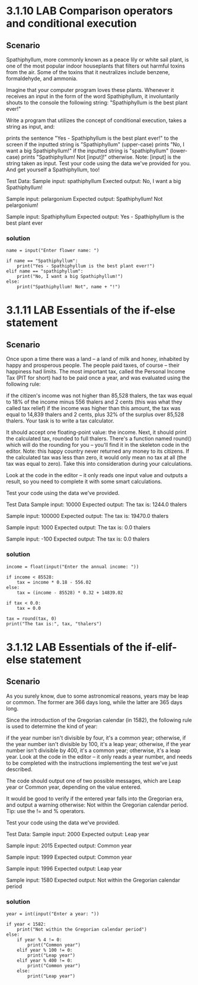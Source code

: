 # 3.1.10   LAB   Comparison operators and conditional execution
## Scenario
Spathiphyllum, more commonly known as a peace lily or white sail plant, is one of the most popular indoor houseplants that filters out harmful toxins from the air. Some of the toxins that it neutralizes include benzene, formaldehyde, and ammonia.

Imagine that your computer program loves these plants. Whenever it receives an input in the form of the word Spathiphyllum, it involuntarily shouts to the console the following string: "Spathiphyllum is the best plant ever!"

Write a program that utilizes the concept of conditional execution, takes a string as input, and:

prints the sentence "Yes - Spathiphyllum is the best 
plant ever!" to the screen if the inputted string is "Spathiphyllum" (upper-case)
prints "No, I want a big Spathiphyllum!" if the inputted string is "spathiphyllum" (lower-case)
prints "Spathiphyllum! Not [input]!" otherwise. Note: [input] is the string taken as input.
Test your code using the data we've provided for you. And get yourself a Spathiphyllum, too!


Test Data:
Sample input:
spathiphyllum
Exected output:
No, I want a big Spathiphyllum!

Sample input:
pelargonium
Expected output:
Spathiphyllum! Not pelargonium!

Sample input:
Spathiphyllum
Expected output:
Yes - Spathiphyllum is the best plant ever

### solution
```
name = input("Enter flower name: ")

if name == "Spathiphyllum":
    print("Yes - Spathiphyllum is the best plant ever!")
elif name == "spathiphyllum":
    print("No, I want a big Spathiphyllum!")
else:
    print("Spathiphyllum! Not", name + "!")
```
	
# 3.1.11   LAB   Essentials of the if-else statement
## Scenario
Once upon a time there was a land – a land of milk and honey, inhabited by happy and prosperous people. The people paid taxes, of course – their happiness had limits. The most important tax, called the Personal Income Tax (PIT for short) had to be paid once a year, and was evaluated using the following rule:

if the citizen's income was not higher than 85,528 thalers, the tax was equal to 18% of the income minus 556 thalers and 2 cents (this was what they called tax relief)
if the income was higher than this amount, the tax was equal to 14,839 thalers and 2 cents, plus 32% of the surplus over 85,528 thalers.
Your task is to write a tax calculator.

It should accept one floating-point value: the income.
Next, it should print the calculated tax, rounded to full thalers. There's a function named round() which will do the rounding for you – you'll find it in the skeleton code in the editor.
Note: this happy country never returned any money to its citizens. If the calculated tax was less than zero, it would only mean no tax at all (the tax was equal to zero). Take this into consideration during your calculations.

Look at the code in the editor – it only reads one input value and outputs a result, so you need to complete it with some smart calculations.

Test your code using the data we've provided.

Test Data
Sample input:
10000
Expected output:
The tax is: 1244.0 thalers

Sample input:
100000
Expected output:
The tax is: 19470.0 thalers

Sample input:
1000
Expected output:
The tax is: 0.0 thalers

Sample input:
-100
Expected output:
The tax is: 0.0 thalers

### solution
```
income = float(input("Enter the annual income: "))

if income < 85528:
	tax = income * 0.18 - 556.02
else:
	tax = (income - 85528) * 0.32 + 14839.02

if tax < 0.0:
	tax = 0.0

tax = round(tax, 0)
print("The tax is:", tax, "thalers")
 ```

# 3.1.12   LAB   Essentials of the if-elif-else statement
## Scenario
As you surely know, due to some astronomical reasons, years may be leap or common. The former are 366 days long, while the latter are 365 days long.

Since the introduction of the Gregorian calendar (in 1582), the following rule is used to determine the kind of year:

if the year number isn't divisible by four, it's a common year;
otherwise, if the year number isn't divisible by 100, it's a leap year;
otherwise, if the year number isn't divisible by 400, it's a common year;
otherwise, it's a leap year.
Look at the code in the editor – it only reads a year number, and needs to be completed with the instructions implementing the test we've just described.

The code should output one of two possible messages, which are Leap year or Common year, depending on the value entered.

It would be good to verify if the entered year falls into the Gregorian era, and output a warning otherwise: Not within the Gregorian calendar period. Tip: use the != and % operators.

Test your code using the data we've provided.


Test Data:
Sample input:
2000
Expected output:
Leap year

Sample input:
2015
Expected output:
Common year

Sample input:
1999
Expected output:
Common year

Sample input:
1996
Expected output:
Leap year

Sample input:
1580
Expected output:
Not within the Gregorian calendar period

### solution
```
year = int(input("Enter a year: "))

if year < 1582:
	print("Not within the Gregorian calendar period")
else:
	if year % 4 != 0:
		print("Common year")
	elif year % 100 != 0:
		print("Leap year")
	elif year % 400 != 0:
		print("Common year")
	else:
		print("Leap year")
```
